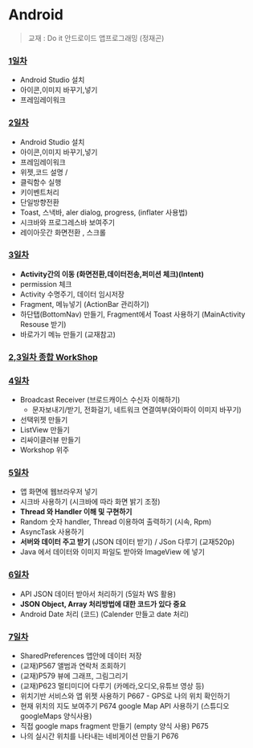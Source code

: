 # Android 

> 교재 : Do it 안드로이드 앱프로그래밍 (정재곤)

### [1일차](./Android(1일차))

- Android Studio 설치 
- 아이콘,이미지 바꾸기,넣기 
- 프레임레이워크

### [2일차](./Android(2일차))

* Android Studio 설치 
*  아이콘,이미지 바꾸기,넣기  
* 프레임레이워크
* 위젯,코드 설명 /
* 클릭함수 실행 
*  키이벤트처리 
* 단일방향전환 
*  Toast, 스낵바, aler dialog, progress, (inflater 사용법) 
*  시크바와 프로그레스바 보여주기 
* 레이아웃간 화면전환 , 스크롤 

### [3일차](./Android(3일차))

* **Activity간의 이동 (화면전환,데이터전송,퍼미션 체크)(Intent)**
* permission 체크
* Activity 수명주기, 데이터 임시저장
* Fragment, 메뉴넣기 (ActionBar 관리하기)
* 하단탭(BottomNav) 만들기,  Fragment에서 Toast 사용하기 (MainActivity Resouse 받기)
* 바로가기 메뉴 만들기 (교재참고)

### [2,3일차 종합 WorkShop](./Android(WS_2,3일차종합))

### [4일차](./Android(4일차))

* Broadcast Receiver (브로드캐이스 수신자 이해하기)
  * 문자보내기/받기, 전화걸기, 네트워크 연결여부(와이파이 이미지 바꾸기)
* 선택위젯 만들기
* ListView 만들기
* 리싸이클러뷰 만들기
* Workshop 위주

### [5일차](./Android(5일차))

* 앱 화면에 웹브라우저 넣기
* 시크바 사용하기 (시크바에 따라 화면 밝기 조정)
* **Thread 와 Handler 이해 및 구현하기**
* Random 숫자 handler, Thread 이용하여 출력하기 (시속, Rpm)
* AsyncTask 사용하기
* **서버와 데이터 주고 받기** (JSON 데이터 받기) / JSon 다루기 (교재520p)
* Java 에서 데이터와 이미지 파일도 받아와 ImageView 에 넣기

### [6일차](./Android(6일차))
* API JSON 데이터 받아서 처리하기 (5일차 WS 활용)
* **JSON Object, Array 처리방법에 대한 코드가 있다 중요**
* Android Date 처리 (코드) (Calender 만들고 date 처리)

### [7일차](./Android(7일차))

* SharedPreferences 앱안에 데이터 저장
* (교재)P567 앨범과 연락처 조회하기 
* (교재)P579 뷰에 그래프, 그림그리기
* (교재)P623 멀티미디어 다루기 (카메라,오디오,유튜브 영상 등)
* 위치기반 서비스와 앱 위젯 사용하기 P667 - GPS로 나의 위치 확인하기
* 현재 위치의 지도 보여주기 P674 google Map API 사용하기 (스튜디오 googleMaps 양식사용)
* 직접 google maps fragment 만들기 (empty 양식 사용) P675 
* 나의 실시간 위치를 나타내는 네비게이션 만들기 P676



